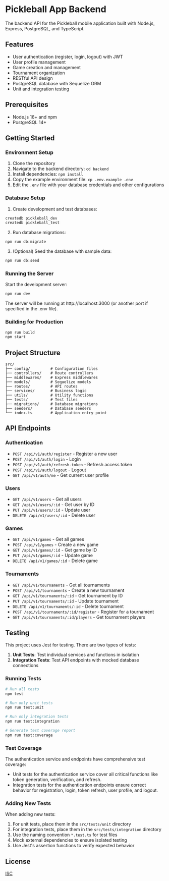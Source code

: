 # Pickleball App Backend

The backend API for the Pickleball mobile application built with Node.js, Express, PostgreSQL, and TypeScript.

## Features

- User authentication (register, login, logout) with JWT
- User profile management
- Game creation and management
- Tournament organization
- RESTful API design
- PostgreSQL database with Sequelize ORM
- Unit and integration testing

## Prerequisites

- Node.js 16+ and npm
- PostgreSQL 14+

## Getting Started

### Environment Setup

1. Clone the repository
2. Navigate to the backend directory: `cd backend`
3. Install dependencies: `npm install`
4. Copy the example environment file: `cp .env.example .env`
5. Edit the `.env` file with your database credentials and other configurations

### Database Setup

1. Create development and test databases:

```bash
createdb pickleball_dev
createdb pickleball_test
```

2. Run database migrations:

```bash
npm run db:migrate
```

3. (Optional) Seed the database with sample data:

```bash
npm run db:seed
```

### Running the Server

Start the development server:

```bash
npm run dev
```

The server will be running at http://localhost:3000 (or another port if specified in the .env file).

### Building for Production

```bash
npm run build
npm start
```

## Project Structure

```
src/
├── config/         # Configuration files
├── controllers/    # Route controllers
├── middlewares/    # Express middlewares
├── models/         # Sequelize models
├── routes/         # API routes
├── services/       # Business logic
├── utils/          # Utility functions
├── tests/          # Test files
├── migrations/     # Database migrations
├── seeders/        # Database seeders
└── index.ts        # Application entry point
```

## API Endpoints

### Authentication

- `POST /api/v1/auth/register` - Register a new user
- `POST /api/v1/auth/login` - Login
- `POST /api/v1/auth/refresh-token` - Refresh access token
- `POST /api/v1/auth/logout` - Logout
- `GET /api/v1/auth/me` - Get current user profile

### Users

- `GET /api/v1/users` - Get all users
- `GET /api/v1/users/:id` - Get user by ID
- `PUT /api/v1/users/:id` - Update user
- `DELETE /api/v1/users/:id` - Delete user

### Games

- `GET /api/v1/games` - Get all games
- `POST /api/v1/games` - Create a new game
- `GET /api/v1/games/:id` - Get game by ID
- `PUT /api/v1/games/:id` - Update game
- `DELETE /api/v1/games/:id` - Delete game

### Tournaments

- `GET /api/v1/tournaments` - Get all tournaments
- `POST /api/v1/tournaments` - Create a new tournament
- `GET /api/v1/tournaments/:id` - Get tournament by ID
- `PUT /api/v1/tournaments/:id` - Update tournament
- `DELETE /api/v1/tournaments/:id` - Delete tournament
- `POST /api/v1/tournaments/:id/register` - Register for a tournament
- `GET /api/v1/tournaments/:id/players` - Get tournament players

## Testing

This project uses Jest for testing. There are two types of tests:

1. **Unit Tests**: Test individual services and functions in isolation
2. **Integration Tests**: Test API endpoints with mocked database connections

### Running Tests

```bash
# Run all tests
npm test

# Run only unit tests
npm run test:unit

# Run only integration tests
npm run test:integration

# Generate test coverage report
npm run test:coverage
```

### Test Coverage

The authentication service and endpoints have comprehensive test coverage:

- Unit tests for the authentication service cover all critical functions like token generation, verification, and refresh.
- Integration tests for the authentication endpoints ensure correct behavior for registration, login, token refresh, user profile, and logout.

### Adding New Tests

When adding new tests:

1. For unit tests, place them in the `src/tests/unit` directory
2. For integration tests, place them in the `src/tests/integration` directory
3. Use the naming convention `*.test.ts` for test files
4. Mock external dependencies to ensure isolated testing
5. Use Jest's assertion functions to verify expected behavior

## License

[ISC](LICENSE)

